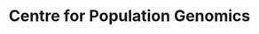 ---
title: Centre for Population Genomics
page_id: cpg
type: activities_agencies
contributors: [Marion Shadbolt]
toc: true
description: Australian centre for population genomics based at MCRI and the Garvan
---